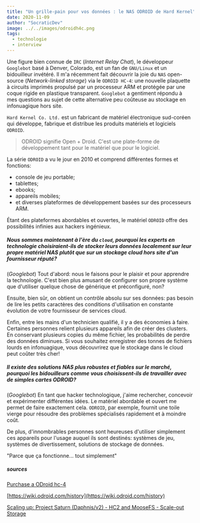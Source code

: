 ```yaml
---
title: "Un grille-pain pour vos données : le NAS ODROID de Hard Kernel"
date: 2020-11-09
author: "SocraticDev"
image: ../../images/odroidh4c.png
tags:
  - technologie
  - interview
---
```


Une figure bien connue de ``IRC`` (_Internet Relay Chat_), le développeur ``Googlebot`` basé à Denver, Colorado, est un fan de ``GNU/Linux`` et un bidouilleur invétéré. Il m'a récemment fait découvrir la joie du ``NAS`` open-source (_Network-linked storage_) via le ``ODROID HC-4``: une nouvelle plaquette à circuits imprimés propulsé par un processeur ARM et protégée par une coque rigide en plastique transparent. ``Googlebot`` a gentiment répondu à mes questions au sujet de cette alternative peu coûteuse au stockage en infonuagique hors site.

``Hard Kernel Co. Ltd.`` est un fabricant de matériel électronique sud-coréen qui développe, fabrique et distribue les produits matériels et logiciels ``ODROID``.

> ODROID signifie Open + Droid. C'est une plate-forme de développement tant pour le matériel que pour le logiciel.

La série ``ODROID`` a vu le jour en 2010 et comprend différentes formes et fonctions:

- console de jeu portable;
- tablettes;
- ebooks;
- appareils mobiles;
- et diverses plateformes de développement basées sur des processeurs ARM.

Étant des plateformes abordables et ouvertes, le matériel ``ODROID`` offre des possibilités infinies aux hackers ingénieux.

##### Nous sommes maintenant à l'ère du ``cloud``, pourquoi les experts en technologie choisiraient-ils de stocker leurs données localement sur leur propre matériel NAS plutôt que sur un stockage cloud hors site d'un fournisseur réputé?

(_Googlebot_) Tout d'abord: nous le faisons pour le plaisir et pour apprendre la technologie. C'est bien plus amusant de configurer son propre système que d'utiliser quelque chose de générique et préconfiguré, non?

Ensuite, bien sûr, on obtient un contrôle absolu sur ses données: pas besoin de lire les petits caractères des conditions d'utilisation en constante évolution de votre fournisseur de services cloud.

Enfin, entre les mains d'un technicien qualifié, il y a des économies à faire. Certaines personnes relient plusieurs appareils afin de créer des clusters. En conservant plusieurs copies du même fichier, les probabilités de perdre des données diminues. Si vous souhaitez enregistrer des tonnes de fichiers lourds en infonuagique, vous découvrirez que le stockage dans le cloud peut coûter très cher!

##### Il existe des solutions NAS plus robustes et fiables sur le marché, pourquoi les bidouilleurs comme vous choisissent-ils de travailler avec de simples cartes ODROID?

(_Googlebot_) En tant que hacker technologique, j'aime rechercher, concevoir et expérimenter différentes idées. Le matériel abordable et ouvert me permet de faire exactement cela. ``ODROID``, par exemple, fournit une toile vierge pour résoudre des problèmes spécialisés rapidement et à moindre coût.

De plus, d'innombrables personnes sont heureuses d'utiliser simplement ces appareils pour l'usage auquel ils sont destinés: systèmes de jeu, systèmes de divertissement, solutions de stockage de données.

"Parce que ça fonctionne... tout simplement"

##### sources

[Purchase a ODroid hc-4](https://www.hardkernel.com/shop/odroid-hc4/)

[https://wiki.odroid.com/history](https://wiki.odroid.com/history)

[Scaling up: Project Saturn (Daphnis/v2) - HC2 and MooseFS - Scale-out Storage](https://forum.odroid.com/viewtopic.php?f=98&t=39486)